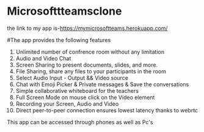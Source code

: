# Microsofttteamsclone
 the link to my app is-https://mymicrosoftteams.herokuapp.com/
 
 #The app provides the  following features
 1. Unlimited number of confrence room without any limitation
 2. Audio and Video Chat
 3. Screen Sharing to present documents, slides, and more.
 4. File Sharing, share any files to your participants in the room
 5. Select Audio Input - Output && Video source
 6. Chat with Emoji Picker & Private messages & Save the conversations
 7. Simple collaborative whiteboard for the teachers
 8. Full Screen Mode on mouse click on the Video element
 9. Recording your Screen, Audio and Video
 10. Direct peer-to-peer connection ensures lowest latency thanks to webrtc

This app can be accessed through phones as well as Pc's

